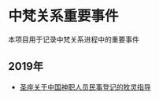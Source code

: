 # 中梵关系重要事件

本项目用于记录中梵关系进程中的重要事件

## 2019年

- [圣座关于中国神职人员民事登记的牧灵指导](2019-06/pastoral-guidelines-holy-see-concerning-civil-registration-clerg.md)
